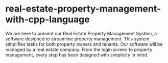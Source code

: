 # real-estate-property-management-with-cpp-language
We are here to present our Real Estate Property Management System, a software designed to streamline property management. This system simplifies tasks for both property owners and tenants. Our software will be managed by a real estate company. From the login screen to property management, every step has been designed with simplicity in mind.
